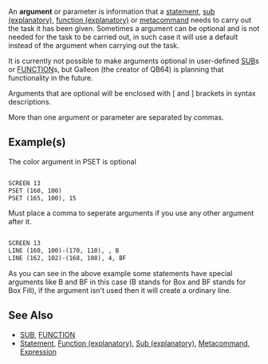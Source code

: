 An **argument** or parameter is information that a [statement](statement), [sub (explanatory)](sub-(explanatory)), [function (explanatory)](function-(explanatory)) or [metacommand](metacommand) needs to carry out the task it has been given. Sometimes a argument can be optional and is not needed for the task to be carried out, in such case it will use a default instead of the argument when carrying out the task.

It is currently not possible to make arguments optional in user-defined [SUB](SUB)s or [FUNCTION](FUNCTION)s, but Galleon (the creator of QB64) is planning that functionality in the future.

Arguments that are optional will be enclosed with [ and ] brackets in syntax descriptions.

More than one argument or parameter are separated by commas.

## Example(s)

The color argument in PSET is optional

```vb

SCREEN 13
PSET (160, 100)
PSET (165, 100), 15

```

Must place a comma to seperate arguments if you use any other argument after it.

```vb

SCREEN 13
LINE (160, 100)-(170, 110), , B
LINE (162, 102)-(168, 108), 4, BF

```

As you can see in the above example some statements have special arguments like B and BF in this case (B stands for Box and BF stands for Box Fill), if the argument isn't used then it will create a ordinary line.

## See Also

* [SUB](SUB), [FUNCTION](FUNCTION)
* [Statement](Statement), [Function (explanatory)](Function-(explanatory)), [Sub (explanatory)](Sub-(explanatory)), [Metacommand](Metacommand), [Expression](Expression)
